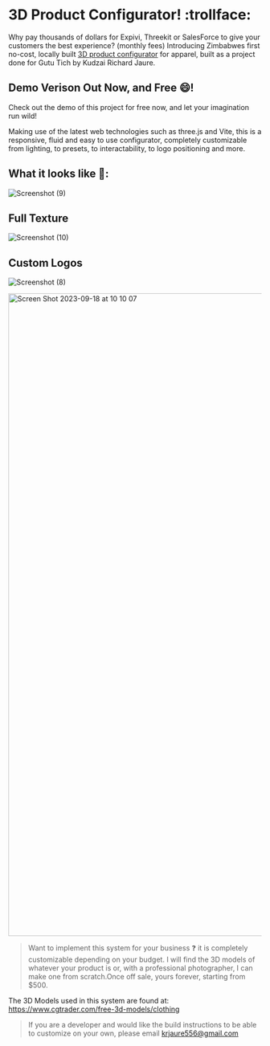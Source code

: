 # 3D Product Configurator! :trollface:



Why pay thousands of dollars for Expivi, Threekit or SalesForce to give your customers the best experience? (monthly fees) 
Introducing Zimbabwes first no-cost, locally built [3D product configurator](https://651fd2e7e5a0280431d83841--dynamic-biscochitos-8fab85.netlify.app/) for apparel, built as a project done for Gutu Tich by Kudzai Richard Jaure. 

## Demo Verison Out Now, and Free 😄!

Check out the demo of this project for free now, and let your imagination run wild!

Making use of the latest web technologies such as three.js and Vite, this is a responsive, fluid and easy to use configurator, completely customizable from lighting, to presets, to interactability, to logo positioning and more. 

## What it looks like 😬:

![Screenshot (9)](https://github.com/kudzaijaure-dot/ByYou/assets/55686042/3f73b1ed-a2bf-41b6-8e77-d8f3de1e0242)

## Full Texture
![Screenshot (10)](https://github.com/kudzaijaure-dot/ByYou/assets/55686042/7f3b0e3d-a7f6-4bb4-b95c-e86a215a6211)
## Custom Logos
![Screenshot (8)](https://github.com/kudzaijaure-dot/ByYou/assets/55686042/a59588e8-0430-4155-9411-397525826325)


<img width="1280" alt="Screen Shot 2023-09-18 at 10 10 07" src="https://github.com/kudzaijaure-dot/GutuTich/assets/55686042/89bf56b2-b6bf-4684-8911-9877e736ca96">


> Want to implement this system for your business :question: it is completely customizable depending on your budget. I will find the 3D models of whatever your product is or, with a professional photographer, I can make one from scratch.Once off sale, yours forever, starting from $500.

The 3D Models used in this system are found at: https://www.cgtrader.com/free-3d-models/clothing

> If you are a developer and would like the build instructions to be able to customize on your own, please email krjaure556@gmail.com

